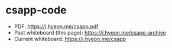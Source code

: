 
# csapp-code
- PDF: https://i.hyeon.me/csapp.pdf
- Past whiteboard (this page): https://i.hyeon.me/csapp-archive
- Current whiteboard: https://i.hyeon.me/csapp
